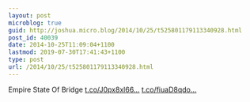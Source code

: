 ```yaml
---
layout: post
microblog: true
guid: http://joshua.micro.blog/2014/10/25/t525801179113340928.html
post_id: 40039
date: 2014-10-25T11:09:04+1100
lastmod: 2019-07-30T17:41:43+1100
type: post
url: /2014/10/25/t525801179113340928.html
---
```

Empire State Of Bridge [t.co/J0px8xl66...](http://t.co/J0px8xl66i) [t.co/fiuaD8qdo...](http://t.co/fiuaD8qdoS)
